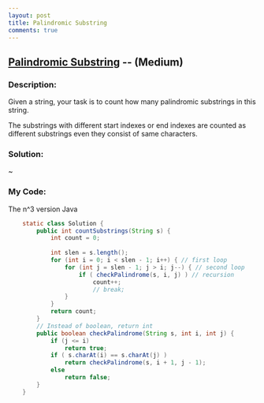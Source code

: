 ```yaml
---
layout: post
title: Palindromic Substring
comments: true
---
```


## [Palindromic Substring](https://leetcode.com/problems/palindromic-substrings/description/) -- (Medium)

### Description:
Given a string, your task is to count how many palindromic substrings in this string.  
  
The substrings with different start indexes or end indexes are counted as different substrings even they consist of same characters.
      
### Solution:
~
  
### My Code:
The n^3 version
Java
```java
    static class Solution {
        public int countSubstrings(String s) {
            int count = 0;
            
            int slen = s.length();
            for (int i = 0; i < slen - 1; i++) { // first loop
                for (int j = slen - 1; j > i; j--) { // second loop
                    if ( checkPalindrome(s, i, j) ) // recursion
                        count++;
                        // break;
                }
            }
            return count;
        }
        // Instead of boolean, return int
        public boolean checkPalindrome(String s, int i, int j) {
            if (j <= i)
                return true;
            if ( s.charAt(i) == s.charAt(j) )
                return checkPalindrome(s, i + 1, j - 1);
            else
                return false;
        }
    }
```
